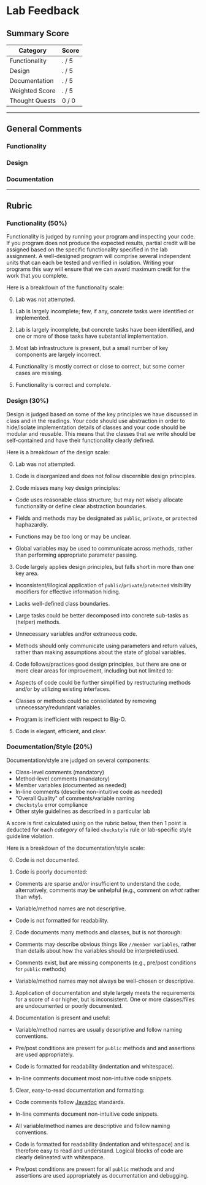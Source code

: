 # Lab Feedback

## Summary Score

| Category       | Score |
| -------------- | ----- |
| Functionality  | . / 5 |
| Design         | . / 5 |
| Documentation  | . / 5 |
| Weighted Score | . / 5 |
| Thought Quests | 0 / 0 |

---

## General Comments

### Functionality

### Design

### Documentation


---

## Rubric

### Functionality (50%)

Functionality is judged by running your program and inspecting your
code. If you program does not produce the expected results, partial
credit will be assigned based on the specific functionality specified
in the lab assignment.  A well-designed program will comprise several
independent units that can each be tested and verified in
isolation. Writing your programs this way will ensure that we can
award maximum credit for the work that you complete.

Here is a breakdown of the functionality scale:

 0. Lab was not attempted.

 1. Lab is largely incomplete; few, if any, concrete tasks were
    identified or implemented.

 2. Lab is largely incomplete, but concrete tasks have been
    identified, and one or more of those tasks have substantial
    implementation.

 3. Most lab infrastructure is present, but a small number of key
    components are largely incorrect.

 4. Functionality is mostly correct or close to correct, but some
    corner cases are missing.

 5. Functionality is correct and complete.

### Design (30%)

Design is judged based on some of the key principles we have discussed
in class and in the readings. Your code should use abstraction in
order to hide/isolate implementation details of classes and your code
should be modular and reusable. This means that the classes that we
write should be self-contained and have their functionality clearly
defined.

Here is a breakdown of the design scale:

 0. Lab was not attempted.

 1. Code is disorganized and does not follow discernible design
    principles.

 2. Code misses many key design principles:

   * Code uses reasonable class structure, but may not wisely allocate
     functionality or define clear abstraction boundaries.

   * Fields and methods may be designated as `public`, `private`, or
     `protected` haphazardly.

   * Functions may be too long or may be unclear.

   * Global variables may be used to communicate across methods,
     rather than performing appropriate parameter passing.

 3. Code largely applies design principles, but falls short in more
    than one key area.

   * Inconsistent/illogical application of
     `public`/`private`/`protected` visibility modifiers for effective
     information hiding.

   * Lacks well-defined class boundaries.

   * Large tasks could be better decomposed into concrete sub-tasks as
     (helper) methods.

   * Unnecessary variables and/or extraneous code.

   * Methods should only communicate using parameters and return
     values, rather than making assumptions about the state of global
     variables.

 4. Code follows/practices good design principles, but there are one
    or more clear areas for improvement, including but not limited to:

   * Aspects of code could be further simplified by restructuring
     methods and/or by utilizing existing interfaces.

   * Classes or methods could be consolidated by removing
     unnecessary/redundant variables.

   * Program is inefficient with respect to Big-O.

 5. Code is elegant, efficient, and clear.

### Documentation/Style (20%)

Documentation/style are judged on several components:
   * Class-level comments (mandatory)
   * Method-level comments (mandatory)
   * Member variables (documented as needed)
   * In-line comments (describe non-intuitive code as needed)
   * "Overall Quality" of comments/variable naming
   * `checkstyle` error compliance
   * Other style guidelines as described in a particular lab

A score is first calculated using on the rubric below, then then 1
point is deducted for each *category* of failed `checkstyle` rule or
lab-specific style guideline violation.

Here is a breakdown of the documentation/style scale:

 0. Code is not documented.

 1. Code is poorly documented:

   * Comments are sparse and/or insufficient to understand the code,
     alternatively, comments may be unhelpful (e.g., comment on *what*
     rather than *why*).

   * Variable/method names are not descriptive.

   * Code is not formatted for readability.

 2. Code documents many methods and classes, but is not thorough:

   * Comments may describe obvious things like `//member variables`,
     rather than details about how the variables should be
     interpreted/used.

   * Comments exist, but are missing components (e.g., pre/post
     conditions for `public` methods)

   * Variable/method names may not always be well-chosen or
     descriptive.

 3. Application of documentation and style largely meets the
    requirements for a score of `4` or higher, but is
    inconsistent. One or more classes/files are undocumented or poorly
    documented.

 4. Documentation is present and useful:

   * Variable/method names are usually descriptive and follow naming
     conventions.

   * Pre/post conditions are present for `public` methods and and
     assertions are used appropriately.

   * Code is formatted for readability (indentation and whitespace).

   * In-line comments document most non-intuitive code snippets.

 5. Clear, easy-to-read documentation and formatting:

   * Code comments follow  [Javadoc](https://www.oracle.com/technetwork/java/javase/documentation/index-137868.html)
     standards.

   * In-line comments document non-intuitive code snippets.

   * All variable/method names are descriptive and follow naming
     conventions.

   * Code is formatted for readability (indentation and whitespace)
     and is therefore easy to read and understand. Logical blocks of
     code are clearly delineated with whitespace.

   * Pre/post conditions are present for all `public` methods and and
     assertions are used appropriately as documentation and debugging.
